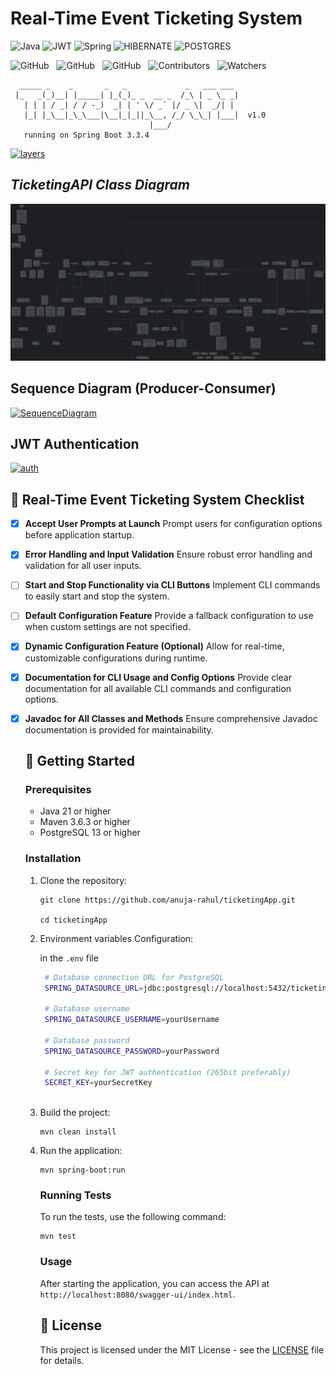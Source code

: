 # Real-Time Event Ticketing System

![Java](https://img.shields.io/badge/java-000?style=for-the-badge&logo=openjdk&logoColor=f89820)
![JWT](https://img.shields.io/badge/-JWT-000?style=for-the-badge&logo=json-web-tokens)
![Spring](https://img.shields.io/badge/spring-000?style=for-the-badge&logo=spring&logoColor=green)
![HIBERNATE](https://img.shields.io/badge/Hibernate-000?style=for-the-badge&logo=hibernate&logoColor=white)
![POSTGRES](https://img.shields.io/badge/-postgresql-000?style=for-the-badge&logo=postgresql)

![GitHub](https://img.shields.io/github/forks/anuja-rahul/ticketingApp?style&logo=github)
&nbsp;
![GitHub](https://img.shields.io/github/license/anuja-rahul/ticketingApp?style&logo=github)
&nbsp;
![GitHub](https://img.shields.io/github/stars/anuja-rahul/ticketingApp?style&logo=github)
&nbsp;
![Contributors](https://img.shields.io/github/contributors/anuja-rahul/ticketingApp?style&logo=github)
&nbsp;
![Watchers](https://img.shields.io/github/watchers/anuja-rahul/ticketingApp?style&logo=github)
&nbsp;

```shell
  _____ _    _       _   _             _   ___ ___
 |_   _(_)__| |_____| |_(_)_ _  __ _  /_\ | _ \_ _|
   | | | / _| / / -_)  _| | ' \/ _` |/ _ \|  _/| |
   |_| |_\__|_\_\___|\__|_|_||_\__, /_/ \_\_| |___|  v1.0
                               |___/
   running on Spring Boot 3.3.4
```

[![layers](https://mermaid.ink/img/pako:eNpVUsGO2yAU_BXr7dVxsLGxzVa9NNtTq0q7PVW-vBgco8XGArzdNMq_F5Ooq554M8O8xwAX6I2QwOFkcRmTb8-P3ZwkX62Z_dMskk-73efk8PNHZMN6I74E1RqtpY38B7zJL9K-qV5G7V7fhGe5GKe8seeofcD7HPR4RLcZN7nX6NxBDomQA67aJ4PSmj8QQlIX5r1K_kApvde730r4kZfL-yOkMEk7oRIh1mXr1IEf5SQ74KEUaF876OZr2IerNy_nuQfu7SpTWBeBXh4UhtuY_iefxHZS4ANqF0htUMgAL-DPS7w_5Xzo2Jt5UKeNX60O9Oj94vh-v8nZSflxPWa9mfZOiRGtH99atmcFa7CgktUUK0pFf8zbZijKfBA1yQuE6zWFBeet6zvwhmSkKvKGVoxWtGyqFM7Ac5LlJWN5WbZ0o1nw_DEmpCBZW7O8aauKVbRmpA4GGdN8vz19_AEpWLOexn8Bw7xf0R7x9S-eDK5R?type=png)](https://mermaid.live/edit#pako:eNpVUsGO2yAU_BXr7dVxsLGxzVa9NNtTq0q7PVW-vBgco8XGArzdNMq_F5Ooq554M8O8xwAX6I2QwOFkcRmTb8-P3ZwkX62Z_dMskk-73efk8PNHZMN6I74E1RqtpY38B7zJL9K-qV5G7V7fhGe5GKe8seeofcD7HPR4RLcZN7nX6NxBDomQA67aJ4PSmj8QQlIX5r1K_kApvde730r4kZfL-yOkMEk7oRIh1mXr1IEf5SQ74KEUaF876OZr2IerNy_nuQfu7SpTWBeBXh4UhtuY_iefxHZS4ANqF0htUMgAL-DPS7w_5Xzo2Jt5UKeNX60O9Oj94vh-v8nZSflxPWa9mfZOiRGtH99atmcFa7CgktUUK0pFf8zbZijKfBA1yQuE6zWFBeet6zvwhmSkKvKGVoxWtGyqFM7Ac5LlJWN5WbZ0o1nw_DEmpCBZW7O8aauKVbRmpA4GGdN8vz19_AEpWLOexn8Bw7xf0R7x9S-eDK5R)

## *TicketingAPI Class Diagram*

[![ClassDiagram](diagrams/ticketingappClassDiagramPreview.png)](https://github.com/anuja-rahul/ticketingApp/blob/main/diagrams/ticketingappClassDiagram.png)

## Sequence Diagram (Producer-Consumer)

[![SequenceDiagram](https://mermaid.ink/img/pako:eNrtVsuO2jAU_RXLqxmJoRARFLwYqUO77AY6s6jYuLEHrEns1A_aFPHvvXkBcUKBqt01q9g-576O7esdjhXjmGDDvzkuY_5B0LWm6Uoi-GhslUbPhutqnFFtRSwyKi167-yGSxhSK5ScK2m1SpI-5GcRv3F7GbHkeiti3l1-4ZIpfXZ57oxVKb8M8NxUwCI79PD4eDYhghZ8LYwFGBTjBFV7OsfrMVq7JkjXFu_u0TtET0ze3fcZrXnooTBZBEw8wIKbTEnTTcqvPRAZq2crqI84oR3CjTWH2KrJJsIWpCS1ZCJoSxPBgFZNN7QWqErIc_ZS8aqsXGLPuetVtYm1vdg476X0BtFGzkubrDeS_ip7vIuqPLn8ZlW-uvySJN7ROIrSLPiV-YfCuIz9dWGeS5u3C_Ok3Hpjr9BlyZPkZmEMkP4r82fKLFVyOC-_v1lZKo4XqjPcXEHqVP1Knne1HVm926HYTwueKSOgfeZdePfS_LgF12DlVawPToSEBgEd2KDvwm5ulNQn4wEGUEoFg16_K4ytMOSb8hUm8MuoflvhldwDDtqRWuYyxsRqxwdYF2cFk1eaGBhVe6V-JRxmoc1-Ueo45qxI_VP1tChfGCUGkx3-gUkQjodBNI6ms1E0jaIwCgc4x2QSDmdBMA4mk3A0DWZRsB_gn6XV0TDc_wKz5wu7?type=png)](https://mermaid.live/edit#pako:eNrtVsuO2jAU_RXLqxmJoRARFLwYqUO77AY6s6jYuLEHrEns1A_aFPHvvXkBcUKBqt01q9g-576O7esdjhXjmGDDvzkuY_5B0LWm6Uoi-GhslUbPhutqnFFtRSwyKi167-yGSxhSK5ScK2m1SpI-5GcRv3F7GbHkeiti3l1-4ZIpfXZ57oxVKb8M8NxUwCI79PD4eDYhghZ8LYwFGBTjBFV7OsfrMVq7JkjXFu_u0TtET0ze3fcZrXnooTBZBEw8wIKbTEnTTcqvPRAZq2crqI84oR3CjTWH2KrJJsIWpCS1ZCJoSxPBgFZNN7QWqErIc_ZS8aqsXGLPuetVtYm1vdg476X0BtFGzkubrDeS_ip7vIuqPLn8ZlW-uvySJN7ROIrSLPiV-YfCuIz9dWGeS5u3C_Ok3Hpjr9BlyZPkZmEMkP4r82fKLFVyOC-_v1lZKo4XqjPcXEHqVP1Knne1HVm926HYTwueKSOgfeZdePfS_LgF12DlVawPToSEBgEd2KDvwm5ulNQn4wEGUEoFg16_K4ytMOSb8hUm8MuoflvhldwDDtqRWuYyxsRqxwdYF2cFk1eaGBhVe6V-JRxmoc1-Ueo45qxI_VP1tChfGCUGkx3-gUkQjodBNI6ms1E0jaIwCgc4x2QSDmdBMA4mk3A0DWZRsB_gn6XV0TDc_wKz5wu7)

## JWT Authentication

[![auth](https://mermaid.ink/img/pako:eNqFVFFv2jAQ_iuWnzaNQkJIAD9UmsqqblqlrrBNmngx9kGsBjuzna6s4r_PTgyFJtvygMjdfffdZ3-5Z8wUB0ywgZ8VSAYzQTeabpcSuaek2gomSiotuioESNuOf_q-eF_Z_FoUFnRneg76UTBo574a0DOwVBTmrzVzYJUWdtfOzIQpqWU5aA8uoGO2KyWtVkXRNdiMWrqixlE2uUbfxeXluzNFxE0gObpZLO7QvT8jE3jOqhzsFeoqB_bgi9BCPUDgaH5pYdGtMEbIDVIafZSPtBDc1zb5dnfXvhmPNIOMogS9uVZ6JTgH-baBQWEAfftfq0ZfOG7S1FMLrycNwFDnUe3LIuizory-RRQyL-B2uVdxccrdDTxhDYDTY230eeTpiXbKPDjHEZW1xEPAuwKe7I0q-KGNfw7pLtp5xRgYs5T_4Gv5kaA7asyxLwq8Ly1aCN_mxbMEuSv-RTU_N15t1mNRzRysTNCXCvTuxNpHphCptZ0y3IOttKzznd19fYewALsHUyp5RtSS9Nq7wyhCb8J5HpwruT9Z3MNb0FsquNtHzz61xDaHLSwxcX851Q9LvJR7V0crq-Y7yTCxuoIeruobDrvrPPiBC6s0Jmvqvo8eLpxlwb0-Y7sr_eLbCGNdR6bkWmx8vNKFC-fWloYMBj7d3wibV6s-U9uBETx3WyR_nGaDbJhN6DCBbJzQNEk4W8XTyXo4itd8HMVDivf7HnbLxnd9wmQS9aN0GE-SNEvSZDRJe3iHSRz141GWxaPRNPHhzGF-K-VURP3pOIsn0zTN0mScRWMHgFrNbbOz69Xdw1pVm_wo0PH9qOH1-_4PXujrmQ?type=png)](https://mermaid.live/edit#pako:eNqFVFFv2jAQ_iuWnzaNQkJIAD9UmsqqblqlrrBNmngx9kGsBjuzna6s4r_PTgyFJtvygMjdfffdZ3-5Z8wUB0ywgZ8VSAYzQTeabpcSuaek2gomSiotuioESNuOf_q-eF_Z_FoUFnRneg76UTBo574a0DOwVBTmrzVzYJUWdtfOzIQpqWU5aA8uoGO2KyWtVkXRNdiMWrqixlE2uUbfxeXluzNFxE0gObpZLO7QvT8jE3jOqhzsFeoqB_bgi9BCPUDgaH5pYdGtMEbIDVIafZSPtBDc1zb5dnfXvhmPNIOMogS9uVZ6JTgH-baBQWEAfftfq0ZfOG7S1FMLrycNwFDnUe3LIuizory-RRQyL-B2uVdxccrdDTxhDYDTY230eeTpiXbKPDjHEZW1xEPAuwKe7I0q-KGNfw7pLtp5xRgYs5T_4Gv5kaA7asyxLwq8Ly1aCN_mxbMEuSv-RTU_N15t1mNRzRysTNCXCvTuxNpHphCptZ0y3IOttKzznd19fYewALsHUyp5RtSS9Nq7wyhCb8J5HpwruT9Z3MNb0FsquNtHzz61xDaHLSwxcX851Q9LvJR7V0crq-Y7yTCxuoIeruobDrvrPPiBC6s0Jmvqvo8eLpxlwb0-Y7sr_eLbCGNdR6bkWmx8vNKFC-fWloYMBj7d3wibV6s-U9uBETx3WyR_nGaDbJhN6DCBbJzQNEk4W8XTyXo4itd8HMVDivf7HnbLxnd9wmQS9aN0GE-SNEvSZDRJe3iHSRz141GWxaPRNPHhzGF-K-VURP3pOIsn0zTN0mScRWMHgFrNbbOz69Xdw1pVm_wo0PH9qOH1-_4PXujrmQ)

## 🎫 Real-Time Event Ticketing System Checklist

- [x] **Accept User Prompts at Launch**
  Prompt users for configuration options before application startup.

- [x] **Error Handling and Input Validation**
  Ensure robust error handling and validation for all user inputs.

- [ ] **Start and Stop Functionality via CLI Buttons**
  Implement CLI commands to easily start and stop the system.

- [ ] **Default Configuration Feature**
  Provide a fallback configuration to use when custom settings are not specified.

- [x] **Dynamic Configuration Feature (Optional)**
  Allow for real-time, customizable configurations during runtime.

- [x] **Documentation for CLI Usage and Config Options**
  Provide clear documentation for all available CLI commands and configuration options.

- [x] **Javadoc for All Classes and Methods**
  Ensure comprehensive Javadoc documentation is provided for maintainability.

  ## 🚀 Getting Started

  ### Prerequisites

  - Java 21 or higher
  - Maven 3.6.3 or higher
  - PostgreSQL 13 or higher

  ### Installation

  1. Clone the repository:

      ```shell
      git clone https://github.com/anuja-rahul/ticketingApp.git

      cd ticketingApp
      ```

  2. Environment variables Configuration:
    
     in the `.env` file

      ```bash
       # Database connection URL for PostgreSQL
       SPRING_DATASOURCE_URL=jdbc:postgresql://localhost:5432/ticketingapp
      
       # Database username
       SPRING_DATASOURCE_USERNAME=yourUsername
      
       # Database password
       SPRING_DATASOURCE_PASSWORD=yourPassword
      
       # Secret key for JWT authentication (265bit preferably)
       SECRET_KEY=yourSecretKey
          
      ```

  3. Build the project:

      ```shell
      mvn clean install
      ```

  4. Run the application:

      ```shell
      mvn spring-boot:run
      ```

     ### Running Tests

     To run the tests, use the following command:

     ```shell
     mvn test
     ```

     ### Usage

     After starting the application, you can access the API at `http://localhost:8080/swagger-ui/index.html`.

     ## 📄 License

     This project is licensed under the MIT License - see the [LICENSE](LICENSE) file for details.
